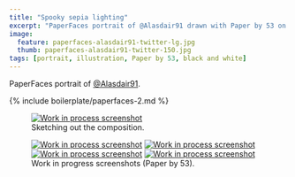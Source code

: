 ```yaml
---
title: "Spooky sepia lighting"
excerpt: "PaperFaces portrait of @Alasdair91 drawn with Paper by 53 on an iPad."
image: 
  feature: paperfaces-alasdair91-twitter-lg.jpg
  thumb: paperfaces-alasdair91-twitter-150.jpg
tags: [portrait, illustration, Paper by 53, black and white]
---
```


PaperFaces portrait of [@Alasdair91](http://twitter.com/alasdair91).

{% include boilerplate/paperfaces-2.md %}

<figure>
	<a href="{{ site.url }}/assets/images/paperfaces-alasdair91-process-1-lg.jpg"><img src="{{ site.url }}/assets/images/paperfaces-alasdair91-process-1-750.jpg" alt="Work in process screenshot"></a>
	<figcaption>Sketching out the composition.</figcaption>
</figure>

<figure class="half">
	<a href="{{ site.url }}/assets/images/paperfaces-alasdair91-process-2-lg.jpg"><img src="{{ site.url }}/assets/images/paperfaces-alasdair91-process-2-600.jpg" alt="Work in process screenshot"></a>
	<a href="{{ site.url }}/assets/images/paperfaces-alasdair91-process-3-lg.jpg"><img src="{{ site.url }}/assets/images/paperfaces-alasdair91-process-3-600.jpg" alt="Work in process screenshot"></a>
	<a href="{{ site.url }}/assets/images/paperfaces-alasdair91-process-4-lg.jpg"><img src="{{ site.url }}/assets/images/paperfaces-alasdair91-process-4-600.jpg" alt="Work in process screenshot"></a>
	<a href="{{ site.url }}/assets/images/paperfaces-alasdair91-process-5-lg.jpg"><img src="{{ site.url }}/assets/images/paperfaces-alasdair91-process-5-600.jpg" alt="Work in process screenshot"></a>
	<figcaption>Work in progress screenshots (Paper by 53).</figcaption>
</figure>